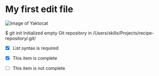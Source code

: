 # My first edit file

![Image of Yaktocat](https://octodex.github.com/images/yaktocat.png)


$ git init
Initialized empty Git repository in /Users/skills/Projects/recipe-repository/.git/


- [x] List syntax is required
- [x] This item is complete
- [ ] This item is not complete

